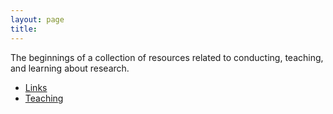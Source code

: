 ```yaml
---
layout: page
title: 
---
```


The beginnings of a collection of resources related to conducting, teaching, and learning about research.

- [Links](/resources/links/)
- [Teaching](/resources/teaching/)





